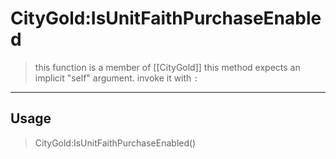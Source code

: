 # CityGold:IsUnitFaithPurchaseEnabled
> this function is a member of [[CityGold]]
> this method expects an implicit "self" argument. invoke it with `:`
-----
## Usage
> CityGold:IsUnitFaithPurchaseEnabled()
